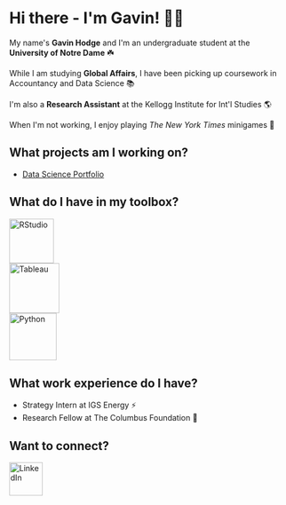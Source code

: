 # Hi there - I'm Gavin! 👋😁
My name's **Gavin Hodge** and I'm an undergraduate student at the **University of Notre Dame** ☘️ 

While I am studying **Global Affairs**, I have been picking up coursework in Accountancy and Data Science 📚

I'm also a **Research Assistant** at the Kellogg Institute for Int'l Studies 🌎

When I'm not working, I enjoy playing *The New York Times* minigames 🧩

## What projects am I working on?

- [Data Science Portfolio](https://github.com/g-hodge/HODGE-Data-Science-Portfolio)

## What do I have in my toolbox?
<img src="https://github.com/user-attachments/assets/2460cf09-c659-44e1-a4dc-b9e6b8500992" alt="RStudio" width="80"> <br>
<img src="https://github.com/user-attachments/assets/6874a38a-b4ec-418e-923a-37b786fc4b55" alt="Tableau" width="90"> <br>
<img src="https://github.com/user-attachments/assets/9c705119-bb9a-4d84-8993-a1ac70fef621" alt="Python" width="85"> <br>


## What work experience do I have?
- Strategy Intern at IGS Energy ⚡️
- Research Fellow at The Columbus Foundation 📝

## Want to connect?
[<img src="https://github.com/user-attachments/assets/2377dfd1-e31f-448c-add8-06924f99f382" alt="LinkedIn" width="60">](https://www.linkedin.com/in/gavin-hodge/)
